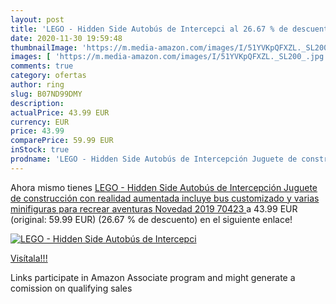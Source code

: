 ```yaml
---
layout: post
title: 'LEGO - Hidden Side Autobús de Intercepci al 26.67 % de descuento'
date: 2020-11-30 19:59:48
thumbnailImage: 'https://m.media-amazon.com/images/I/51YVKpQFXZL._SL200_.jpg'
images: [ 'https://m.media-amazon.com/images/I/51YVKpQFXZL._SL200_.jpg' ]
comments: true
category: ofertas
author: ring
slug: B07ND99DMY
description:
actualPrice: 43.99 EUR
currency: EUR
price: 43.99
comparePrice: 59.99 EUR
inStock: true
prodname: 'LEGO - Hidden Side Autobús de Intercepción Juguete de construcción con realidad aumentada  incluye bus customizado y varias minifiguras para recrear aventuras  Novedad 2019  70423 '
---
```


Ahora mismo tienes [LEGO - Hidden Side Autobús de Intercepción Juguete de construcción con realidad aumentada  incluye bus customizado y varias minifiguras para recrear aventuras  Novedad 2019  70423 ](https://www.amazon.es/dp/B07ND99DMY/?tag=tolees-21) a 43.99 EUR (original: 59.99 EUR) (26.67 %  de descuento) en el siguiente enlace!

[![LEGO - Hidden Side Autobús de Intercepci](https://m.media-amazon.com/images/I/51YVKpQFXZL._SL200_.jpg)](https://www.amazon.es/dp/B07ND99DMY/?tag=tolees-21)

[Visítala!!!](https://www.amazon.es/dp/B07ND99DMY/?tag=tolees-21)

Links participate in Amazon Associate program and might generate a comission on qualifying sales
